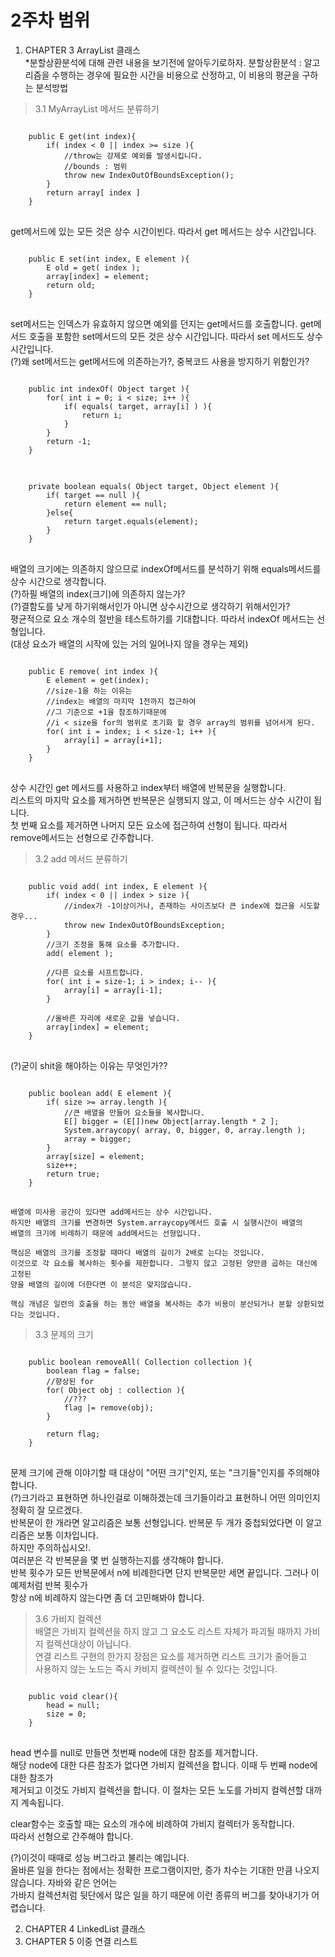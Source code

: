 # 2주차 범위 
1. CHAPTER 3 ArrayList 클래스      
    *분할상환분석에 대해 관련 내용을 보기전에 알아두기로하자.
    분할상환분석 : 알고리즘을 수행하는 경우에 필요한 시간을 비용으로 산정하고, 이 비용의 평균을 구하는 분석방법
> 3.1 MyArrayList 메서드 분류하기
<pre>
<code>
    public E get(int index){
        if( index < 0 || index >= size ){
            //throw는 강제로 예외를 발생시킵니다.
            //bounds : 범위 
            throw new IndexOutOfBoundsException();
        }
        return array[ index ]
    }
</code>
</pre>
   get메서드에 있는 모든 것은 상수 시간이빈다. 따라서 get 메서드는 상수 시간입니다.    
<pre>
<code>
    public E set(int index, E element ){
        E old = get( index );
        array[index] = element;
        return old;
    }
</code>   
</pre>
   set메서드는 인덱스가 유효하지 않으면 예외를 던지는 get메서드를 호출합니다.
   get메서드 호출을 포함한 set메서드의 모든 것은 상수 시간입니다. 따라서 set 메서드도 상수 시간입니다.   
   (?)왜 set메서드는 get메서드에 의존하는가?, 중복코드 사용을 방지하기 위함인가?
<pre>
<code>
    public int indexOf( Object target ){
        for( int i = 0; i < size; i++ ){
            if( equals( target, array[i] ) ){
                return i;
            }
        }
        return -1;
    }
</code>
</pre>
<pre>
<code>
    private boolean equals( Object target, Object element ){
        if( target == null ){
            return element == null;
        }else{
            return target.equals(element);
        }
    }
</code>
</pre>
   배열의 크기에는 의존하지 않으므로 indexOf메서드를 분석하기 위해 equals메서드를 상수 시간으로 생각합니다.   
   (?)하필 배열의 index(크기)에 의존하지 않는가?   
   (?)결함도를 낮게 하기위해서인가 아니면 상수시간으로 생각하기 위해서인가?   
   평균적으로 요소 개수의 절반을 테스트하기를 기대합니다. 따라서 indexOf 메서드는 선형입니다.   
   (대상 요소가 배열의 시작에 있는 거의 일어나지 않을 경우는 제외)   
<pre>
<code>
    public E remove( int index ){
        E element = get(index);
        //size-1을 하는 이유는 
        //index는 배열의 마지막 1전까지 접근하여 
        //그 기준으로 +1을 참조하기때문에 
        //i < size을 for의 범위로 초기화 할 경우 array의 범위를 넘어서게 된다.
        for( int i = index; i < size-1; i++ ){
            array[i] = array[i+1];
        }
    }
</code>
</pre>
   상수 시간인 get 메서드를 사용하고 index부터 배열에 반복문을 실행합니다.    
   리스트의 마지막 요소를 제거하면 반복문은 실행되지 않고, 이 메서드는 상수 시간이 됩니다.    
   첫 번째 요소를 제거하면 나머지 모든 요소에 접근하여 선형이 됩니다. 따라서    
   remove메서드는 선형으로 간주합니다.    
> 3.2 add 메서드 분류하기    
<pre>
<code>
    public void add( int index, E element ){
        if( index < 0 || index > size ){
            //index가 -1이상이거나, 존재하는 사이즈보다 큰 index에 접근을 시도할 경우...
            throw new IndexOutOfBoundsException;
        }
        //크기 조정을 통해 요소를 추가합니다.
        add( element );
        
        //다른 요소를 시프트합니다.
        for( int i = size-1; i > index; i-- ){
            array[i] = array[i-1];
        }
        
        //올바른 자리에 새로운 값을 넣습니다.
        array[index] = element;
    }
</code>
</pre>
   (?)굳이 shit을 해야하는 이유는 무엇인가??
<pre>
<code>
    public boolean add( E element ){
        if( size >= array.length ){
            //큰 배열을 만들어 요소들을 복사합니다.
            E[] bigger = (E[])new Object[array.length * 2 ];
            System.arraycopy( array, 0, bigger, 0, array.length );
            array = bigger;
        }
        array[size] = element;
        size++;
        return true;
    }
</code>
</pre>
    배열에 미사용 공간이 있다면 add메서드는 상수 시간입니다.    
    하지만 배열의 크기를 변경하면 System.arraycopy메서드 호출 시 실행시간이 배열의    
    배열의 크기에 비례하기 때문에 add메서드는 선형입니다.    
    
    핵심은 배열의 크기를 조정할 때마다 배열의 길이가 2배로 는다는 것입니다.    
    이것으로 각 요소를 복사하는 횟수를 제한합니다. 그렇지 않고 고정된 양만큼 곱하는 대신에 고정된    
    양을 배열의 길이에 더한다면 이 분석은 맞지않습니다.
    
    핵심 개념은 일련의 호출을 하는 동안 배열을 복사하는 추가 비용이 분산되거나 분할 상환되었다는 것입니다.    
> 3.3 문제의 크기    
<pre>
<code>
    public boolean removeAll( Collection<?> collection ){
        boolean flag = false;
        //향상된 for
        for( Object obj : collection ){
            //???
            flag |= remove(obj);
        }
        
        return flag;
    }
</code>
</pre>
   문제 크기에 관해 이야기할 때 대상이 "어떤 크기"인지, 또는 "크기들"인지를 주의해야 합니다.    
   (?)크기라고 표현하면 하나인걸로 이해하겠는데 크기들이라고 표현하니 어떤 의미인지 정확히 잘 모르겠다.    
   반복문이 한 개라면 알고리즘은 보통 선형입니다. 반복문 두 개가 중첩되었다면 이 알고리즘은 보통 이차입니다.    
   하지만 주의하십시오!.    
   여러분은 각 반복문을 몇 번 실행하는지를 생각해야 합니다.    
   반복 횟수가 모든 반복문에서 n에 비례한다면 단지 반복문만 세면 끝입니다. 그러나 이 예제처럼 반복 횟수가    
   항상 n에 비례하지 않는다면 좀 더 고민해봐야 합니다.    
    
> 3.6 가비지 컬렉션    
   배열은 가비지 컬렉션을 하지 않고 그 요소도 리스트 자체가 파괴될 때까지 가비지 컬렉션대상이 아닙니다.    
   연결 리스트 구현의 한가지 장점은 요소를 제거하면 리스트 크기가 줄어들고    
   사용하지 않는 노드는 즉시 카비지 컬렉션이 될 수 있다는 것입니다.
<pre>
<code>
    public void clear(){
        head = null;
        size = 0;
    }
</code>
</pre>
   head 변수를 null로 만들면 첫번째 node에 대한 참조를 제거합니다.    
   해당 node에 대한 다른 참조가 없다면 가비지 컬렉션을 합니다. 이때 두 번째 node에 대한 참조가    
   제거되고 이것도 가비지 컬렉션을 합니다. 이 절차는 모든 노도를 가비지 컬렉션할 대까지 계속됩니다.    
    
   clear함수는 호출할 때는 요소의 개수에 비례하여 가비지 컬렉터가 동작합니다.    
   따라서 선형으로 간주해야 합니다.    
    
   (?)이것이 때때로 성능 버그라고 불리는 예입니다.    
   올바른 일을 한다는 점에서는 정확한 프로그램이지만, 증가 차수는 기대한 만큼 나오지 않습니다. 자바와 같은 언어는    
   가바지 컬렉션처럼 뒷단에서 많은 일을 하기 때문에 이런 종류의 버그를 찾아내기가 어렵습니다.    
>
2. CHAPTER 4 LinkedList 클래스   
3. CHAPTER 5 이중 연결 리스트